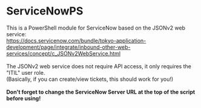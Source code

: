 # ServiceNowPS
This is a PowerShell module for ServiceNow based on the JSONv2 web service:</br>
https://docs.servicenow.com/bundle/tokyo-application-development/page/integrate/inbound-other-web-services/concept/c_JSONv2WebService.html</br></br>
The JSONv2 web service does not require API access, it only requires the "ITIL" user role.</br>(Basically, if you can create/view tickets, this should work for you!)</br></br>
<b>Don't forget to change the ServiceNow Server URL at the top of the script before using!</b>
